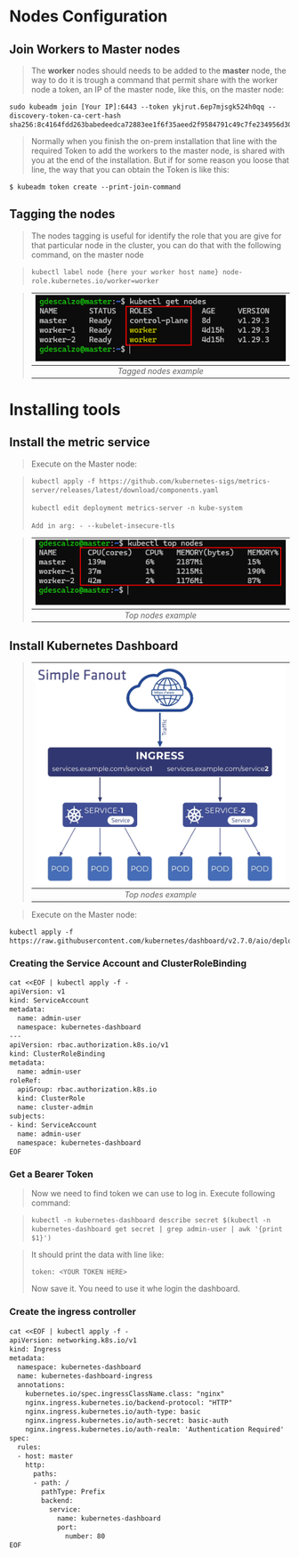 
# Nodes Configuration

## Join Workers to Master nodes

> The **worker** nodes should needs to be added to the **master** node, the way to do it is trough a command that permit share with the worker node a token, an IP of the master node, like this, on the master node:

```
sudo kubeadm join [Your IP]:6443 --token ykjrut.6ep7mjsgk524h0qq --discovery-token-ca-cert-hash sha256:8c4164fdd263babedeedca72883ee1f6f35aeed2f9584791c49c7fe234956d30
```

> Normally when you finish the on-prem installation that line with the required Token to add the workers to the master node, is shared with you at the end of the installation. But if for some reason you loose that line, the way that you can obtain the Token is like this:

```
$ kubeadm token create --print-join-command
```

## Tagging the nodes

> The nodes tagging is useful for identify the role that you are give for that particular node in the cluster, you can do that with the following command, on the master node

> ```
> kubectl label node {here your worker host name} node-role.kubernetes.io/worker=worker
> ```

> | ![k8s-tag.png](.\img\k8s-tag.png) |
> | :-: |
> | _Tagged nodes example_ |

# Installing tools 

## Install the metric service

> Execute on the Master node:

> ```
> kubectl apply -f https://github.com/kubernetes-sigs/metrics-server/releases/latest/download/components.yaml
>
> kubectl edit deployment metrics-server -n kube-system
>
> Add in arg: - --kubelet-insecure-tls
> ```

> | ![k8s-top.png](.\img\k8s-top.png) |
> | :-: |
> | _Top nodes example_ |

## Install Kubernetes Dashboard

> | ![k8s-ingress-arch.png](.\img\k8s-ingress-arch.png) |
> | :-: |
> | _Top nodes example_ |


> Execute on the Master node:

```
kubectl apply -f https://raw.githubusercontent.com/kubernetes/dashboard/v2.7.0/aio/deploy/recommended.yaml
```

### Creating the Service Account and ClusterRoleBinding

```
cat <<EOF | kubectl apply -f -
apiVersion: v1
kind: ServiceAccount
metadata:
  name: admin-user
  namespace: kubernetes-dashboard
---
apiVersion: rbac.authorization.k8s.io/v1
kind: ClusterRoleBinding
metadata:
  name: admin-user
roleRef:
  apiGroup: rbac.authorization.k8s.io
  kind: ClusterRole
  name: cluster-admin
subjects:
- kind: ServiceAccount
  name: admin-user
  namespace: kubernetes-dashboard
EOF
```

### Get a Bearer Token

> Now we need to find token we can use to log in. Execute following command:

> ```
> kubectl -n kubernetes-dashboard describe secret $(kubectl -n kubernetes-dashboard get secret | grep admin-user | awk '{print $1}')
> ```

>It should print the data with line like:
>
> ```
> token: <YOUR TOKEN HERE>
> ```
> Now save it. You need to use it whe login the dashboard.

### Create the ingress controller

```
cat <<EOF | kubectl apply -f -
apiVersion: networking.k8s.io/v1
kind: Ingress
metadata:
  namespace: kubernetes-dashboard
  name: kubernetes-dashboard-ingress
  annotations:
    kubernetes.io/spec.ingressClassName.class: "nginx"
    nginx.ingress.kubernetes.io/backend-protocol: "HTTP"
    nginx.ingress.kubernetes.io/auth-type: basic
    nginx.ingress.kubernetes.io/auth-secret: basic-auth
    nginx.ingress.kubernetes.io/auth-realm: 'Authentication Required'
spec:
  rules:
  - host: master
    http:
      paths:
      - path: /
        pathType: Prefix
        backend:
          service:
            name: kubernetes-dashboard
            port:
              number: 80
EOF
```
